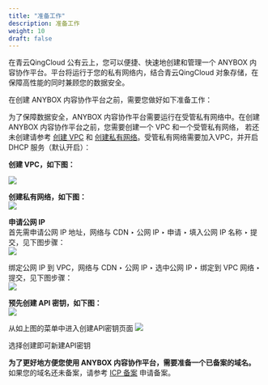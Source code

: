 ```yaml
---
title: "准备工作"
description: 准备工作
weight: 10
draft: false
---
```


在青云QingCloud 公有云上，您可以便捷、快速地创建和管理一个 ANYBOX 内容协作平台。平台将运行于您的私有网络内，结合青云QingCloud 对象存储，在保障高性能的同时兼顾您的数据安全。

在创建 ANYBOX 内容协作平台之前，需要您做好如下准备工作：

为了保障数据安全，ANYBOX  内容协作平台需要运行在受管私有网络中。在创建 ANYBOX 内容协作平台之前，您需要创建一个 VPC 和一个受管私有网络， 若还未创建请参考 [创建 VPC](https://docs.qingcloud.com/product/network/vpc) 和 [创建私有网络](https://docs.qingcloud.com/product/network/appcenter_network_config/create_vxnet)。受管私有网络需要加入VPC，并开启 DHCP 服务（默认开启）：

**创建 VPC，如下图：**  

![](https://anybox-docs.pek3b.qingstor.com/installation/images/images01.jpg)

**创建私有网络，如下图：**  
![](https://anybox-docs.pek3b.qingstor.com/installation/images/images02.jpg)

**申请公网 IP**  
首先需申请公网 IP 地址，网络与 CDN ‣ 公网 IP ‣ 申请 ‣ 填入公网 IP 名称 ‣ 提交，见下图步骤：  
![](https://anybox-docs.pek3b.qingstor.com/installation/images/images05.jpg)

绑定公网 IP 到 VPC，网络与 CDN ‣ 公网 IP ‣ 选中公网 IP ‣ 绑定到 VPC 网络 ‣ 提交，见下图步骤：  
![](https://anybox-docs.pek3b.qingstor.com/installation/images/images06.jpg)

**预先创建 API 密钥，如下图：**  
![](https://anybox-docs.pek3b.qingstor.com/installation/images/images09.jpg)

从如上图的菜单中进入创建API密钥页面
![](https://anybox-docs.pek3b.qingstor.com/installation/images/images10.jpg)

选择创建即可新建API密钥

**为了更好地方便您使用 ANYBOX 内容协作平台，需要准备一个已备案的域名。**  
如果您的域名还未备案，请参考 [ICP 备案](https://beian.qingcloud.com/icp) 申请备案。

